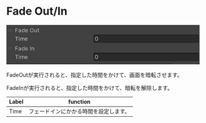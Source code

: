 
# Fade Out/In
![FadeOutIn](img/FadeOutIn.jpg)

FadeOutが実行されると、指定した時間をかけて、画面を暗転させます。

FadeInが実行されると、指定した時間をかけて、暗転を解除します。

|  Label |  function  |
| ----   | ---- |
| Time | フェードインにかかる時間を設定します。 |